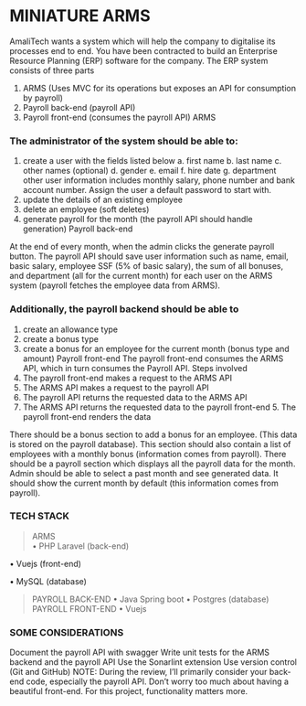 # MINIATURE ARMS 
AmaliTech wants a system which will help the company to digitalise its processes end to  end. You have been contracted to build an Enterprise Resource Planning (ERP)  software for the company. 
The ERP system consists of three parts 

1. ARMS (Uses MVC for its operations but exposes an API for consumption by  payroll) 
2. Payroll back-end (payroll API) 
3. Payroll front-end (consumes the payroll API) 
ARMS 

### The administrator of the system should be able to:  
1. create a user with the fields listed below 
a. first name 
b. last name 
c. other names (optional) 
d. gender 
e. email 
f. hire date 
g. department 
other user information includes monthly salary, phone number and bank  account number. Assign the user a default password to start with. 
2. update the details of an existing employee 
3. delete an employee (soft deletes) 
4. generate payroll for the month (the payroll API should handle generation) 
Payroll back-end 

At the end of every month, when the admin clicks the generate payroll button. The  payroll API should save user information such as name, email, basic salary, employee  SSF (5% of basic salary), the sum of all bonuses, and department (all for the current  month) for each user on the ARMS system (payroll fetches the employee data from  ARMS). 

### Additionally, the payroll backend should be able to  
1. create an allowance type 
2. create a bonus type 
3. create a bonus for an employee for the current month (bonus type and amount)
Payroll front-end 
The payroll front-end consumes the ARMS API, which in turn consumes the Payroll API.  Steps involved 
1. The payroll front-end makes a request to the ARMS API 
2. The ARMS API makes a request to the payroll API 
3. The payroll API returns the requested data to the ARMS API 
4. The ARMS API returns the requested data to the payroll front-end 5. The payroll front-end renders the data 

There should be a bonus section to add a bonus for an employee. (This data is stored  on the payroll database). This section should also contain a list of employees with a  monthly bonus (information comes from payroll). 
There should be a payroll section which displays all the payroll data for the month.  Admin should be able to select a past month and see generated data. It should show  the current month by default (this information comes from payroll). 

### TECH STACK 
> ARMS  
• PHP Laravel (back-end) 

• Vuejs (front-end) 

• MySQL (database) 

> PAYROLL BACK-END 
• Java Spring boot 
• Postgres (database) 
> PAYROLL FRONT-END 
• Vuejs 


### SOME CONSIDERATIONS 
Document the payroll API with swagger 
Write unit tests for the ARMS backend and the payroll API 
Use the Sonarlint extension 
Use version control (Git and GitHub) 
NOTE: 
During the review, I’ll primarily consider your back-end code, especially the payroll API. Don’t  worry too much about having a beautiful front-end. For this project, functionality matters more.
